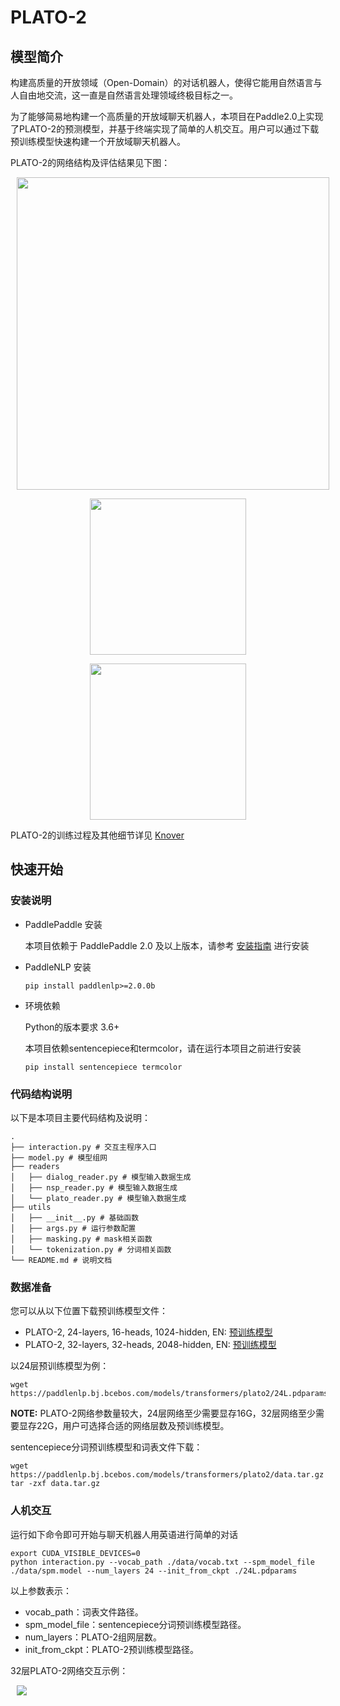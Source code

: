 # PLATO-2

## 模型简介

构建高质量的开放领域（Open-Domain）的对话机器人，使得它能用自然语言与人自由地交流，这一直是自然语言处理领域终极目标之一。

为了能够简易地构建一个高质量的开放域聊天机器人，本项目在Paddle2.0上实现了PLATO-2的预测模型，并基于终端实现了简单的人机交互。用户可以通过下载预训练模型快速构建一个开放域聊天机器人。

PLATO-2的网络结构及评估结果见下图：

<p align="center">
<img src="https://paddlenlp.bj.bcebos.com/images/plato-2/network.png" height=500 hspace="10"/>
</p>

<p align="center">
<img src="https://paddlenlp.bj.bcebos.com/images/plato-2/eval_en.png" height=250 hspace="10"/>
</p>

<p align="center">
<img src="https://paddlenlp.bj.bcebos.com/images/plato-2/eval_cn.png" height=250 hspace="10"/>
</p>

PLATO-2的训练过程及其他细节详见 [Knover](https://github.com/PaddlePaddle/Knover)

## 快速开始

### 安装说明

* PaddlePaddle 安装

   本项目依赖于 PaddlePaddle 2.0 及以上版本，请参考 [安装指南](http://www.paddlepaddle.org/#quick-start) 进行安装

* PaddleNLP 安装

   ```shell
   pip install paddlenlp>=2.0.0b
   ```

* 环境依赖

    Python的版本要求 3.6+

    本项目依赖sentencepiece和termcolor，请在运行本项目之前进行安装

    ```shell
    pip install sentencepiece termcolor
    ```

### 代码结构说明

以下是本项目主要代码结构及说明：

```text
.
├── interaction.py # 交互主程序入口
├── model.py # 模型组网
├── readers
│   ├── dialog_reader.py # 模型输入数据生成
│   ├── nsp_reader.py # 模型输入数据生成
│   └── plato_reader.py # 模型输入数据生成
├── utils
│   ├── __init__.py # 基础函数
│   ├── args.py # 运行参数配置
│   ├── masking.py # mask相关函数
│   └── tokenization.py # 分词相关函数
└── README.md # 说明文档
```

### 数据准备

您可以从以下位置下载预训练模型文件：

* PLATO-2, 24-layers, 16-heads, 1024-hidden, EN: [预训练模型](https://paddlenlp.bj.bcebos.com/models/transformers/plato2/24L.pdparams)
* PLATO-2, 32-layers, 32-heads, 2048-hidden, EN: [预训练模型](https://paddlenlp.bj.bcebos.com/models/transformers/plato2/32L.pdparams)

以24层预训练模型为例：

```shell
wget https://paddlenlp.bj.bcebos.com/models/transformers/plato2/24L.pdparams
```

**NOTE:** PLATO-2网络参数量较大，24层网络至少需要显存16G，32层网络至少需要显存22G，用户可选择合适的网络层数及预训练模型。

sentencepiece分词预训练模型和词表文件下载：

```shell
wget https://paddlenlp.bj.bcebos.com/models/transformers/plato2/data.tar.gz
tar -zxf data.tar.gz
```

### 人机交互

运行如下命令即可开始与聊天机器人用英语进行简单的对话

```shell
export CUDA_VISIBLE_DEVICES=0
python interaction.py --vocab_path ./data/vocab.txt --spm_model_file ./data/spm.model --num_layers 24 --init_from_ckpt ./24L.pdparams
```

以上参数表示：

* vocab_path：词表文件路径。
* spm_model_file：sentencepiece分词预训练模型路径。
* num_layers：PLATO-2组网层数。
* init_from_ckpt：PLATO-2预训练模型路径。

32层PLATO-2网络交互示例：

<p><img src="https://paddlenlp.bj.bcebos.com/images/plato-2/case.jpg" hspace="10"/></p>
